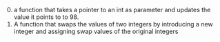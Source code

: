 0. a function that takes a pointer to an int as parameter and updates the value it points to to 98.
1. A function that swaps the values of two integers by introducing a new integer and assigning swap values of the original integers
